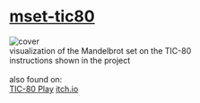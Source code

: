# [mset-tic80](https://binglecringle180.github.io/mset-tic80/)
![cover](https://yeetyourfiles.lol/download/0b9703c0-4096-4ef1-9904-b32110bb9491 "cover")\
visualization of the Mandelbrot set on the TIC-80\
instructions shown in the project\
\
also found on:\
[TIC-80 Play](https://tic80.com/play?cart=4020) [itch.io](https://infurity.itch.io/mandelbrot-set-tic-80)
